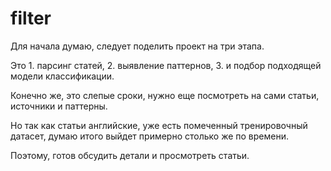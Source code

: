 # filter



Для начала думаю, следует поделить проект на три этапа. 

Это 1. парсинг статей, 
2. выявление паттернов, 
3. и подбор подходящей модели классификации. 


Конечно же, это слепые сроки, нужно еще посмотреть на сами статьи, источники и паттерны. 

Но так как статьи английские, уже есть помеченный тренировочный датасет, думаю итого выйдет примерно столько же по времени. 

Поэтому, готов обсудить детали и просмотреть статьи. 
